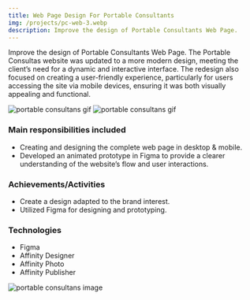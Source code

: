 ```yaml
---
title: Web Page Design For Portable Consultants
img: /projects/pc-web-3.webp
description: Improve the design of Portable Consultants Web Page.
---
```


Improve the design of Portable Consultants Web Page. The Portable Consultas website was updated to a more modern design, meeting the client’s need for a dynamic and interactive interface. The redesign also focused on creating a user-friendly experience, particularly for users accessing the site via mobile devices, ensuring it was both visually appealing and functional.

![portable consultans gif](/projects/pc-web-1.gif)
![portable consultans gif](/projects/pc-web-2.gif)

### Main responsibilities included

* Creating and designing the complete web page in desktop & mobile.
* Developed an animated prototype in Figma to provide a clearer understanding of the website’s flow and user interactions.
  
### Achievements/Activities

* Create a design adapted to the brand interest.
* Utilized Figma for designing and prototyping.

### Technologies

* Figma
* Affinity Designer
* Affinity Photo
* Affinity Publisher

![portable consultans image](/projects/pc-web-4.webp)
